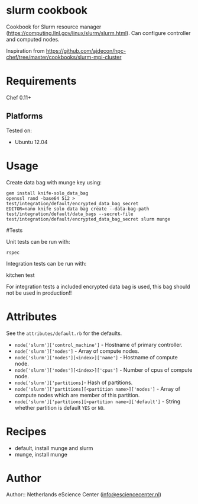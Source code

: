 # slurm cookbook

Cookbook for Slurm resource manager (https://computing.llnl.gov/linux/slurm/slurm.html).
Can configure controller and computed nodes.

Inspiration from https://github.com/ajdecon/hpc-chef/tree/master/cookbooks/slurm-mpi-cluster

# Requirements

Chef 0.11+

## Platforms

Tested on:

* Ubuntu 12.04

# Usage

Create data bag with munge key using:

    gem install knife-solo_data_bag
    openssl rand -base64 512 > test/integration/default/encrypted_data_bag_secret
    EDITOR=nano knife solo data bag create --data-bag-path test/integration/default/data_bags --secret-file test/integration/default/encrypted_data_bag_secret slurm munge

#Tests

Unit tests can be run with:

    rspec

Integration tests can be run with:

   kitchen test

For integration tests a included encrypted data bag is used, this bag should not be used in production!!

# Attributes

See the `attributes/default.rb` for the defaults.

* `node['slurm']['control_machine']` - Hostname of primary controller.
* `node['slurm']['nodes']` - Array of compute nodes.
 * `node['slurm']['nodes'][<index>]['name']` - Hostname of compute node.
 * `node['slurm']['nodes'][<index>]['cpus']` - Number of cpus of compute node.
* `node['slurm']['partitions]`- Hash of partitions.
 * `node['slurm']['partitions][<partition name>]['nodes']` - Array of compute nodes which are member of this partition.
 * `node['slurm']['partitions][<partition name>]['default']` - String whether partition is default `YES` or `NO`.

# Recipes

* default, install munge and slurm 
* munge, install munge

# Author

Author:: Netherlands eScience Center (<info@esciencecenter.nl>)
